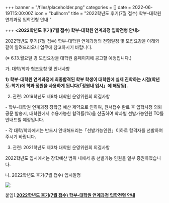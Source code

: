 +++
banner = "/files/placeholder.png"
categories = []
date = 2022-06-19T15:00:00Z
icon = "bullhorn"
title = "2022학년도 후기(7월 접수) 학부-대학원 연계과정 입학전형 안내 "

+++
**<2022학년도 후기(7월 접수) 학부-대학원 연계과정 입학전형 안내>**

2022학년도 후기(7월 접수) 학부-대학원 연계과정의 전형일정 및 모집요강을 아래와 같이 알려드리오니 업무에 참고하시기 바랍니다.

(※ 6.13.월요일 경 모집요강을 대학원 홈페이지에 공고할 예정입니다.)

가. 대학/학과 협조요청 및 안내사항

**1) 학부-대학원 연계과정에 최종합격된 학부 학생이 대학원에 실제 진학하는 시점(학년도-학기)에 학과 정원을 사용하게 됩니다(「정원내 입시」에 해당됨).**

2) 관련: 2019학년도 제8차 대학원 운영위원회 의결사항

\- 학부-대학원 연계과정 장학금 예산 제약으로 인하여, 원서접수 완료 후 입학사정 의뢰 공문 발송시, 대학원에서 수용가능한 합격률(%)을 산출하여 학과별 선발가능인원 TO를 안내드릴 예정입니다.

\- 각 대학/학과에서는 반드시 안내해드리는「선발가능인원」이하로 합격자를 선발하여 주시기 바랍니다.

3) 관련: 2021학년도 제3차 대학원 운영위원회 의결사항

2022학년도 입시에서는 장학예산 범위 내에서 총 선발가능 인원을 일부 증원하였습니다.

나. 2022학년도 후기(7월 접수) 입시일정

![](/files/일정표.png)

붙임1.[**2022학년도 후기(7월 접수) 학부-대학원 연계과정 입학전형 안내**](/files/2022-7.zip)
